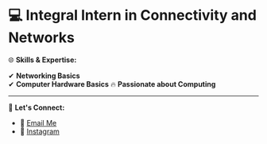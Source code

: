 # 💻 **Integral Intern in Connectivity and Networks**

🌐 **Skills & Expertise:**

✔ **Networking Basics**  
✔ **Computer Hardware Basics**
🔥 **Passionate about Computing**  

---

🚀 **Let's Connect:**  
- 📧 [Email Me](mailto:davidisraelcamposrifo@gmail.com) 
- 📸 [Instagram](https://www.instagram.com/david.cr26/)  


